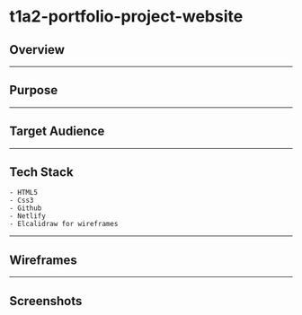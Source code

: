 # t1a2-portfolio-project-website

## Overview









 ---
## Purpose








 ---
## Target Audience





---
## Tech Stack

    - HTML5 
    - Css3
    - Github
    - Netlify
    - Elcalidraw for wireframes

---
## Wireframes





---
## Screenshots





